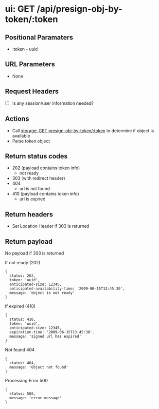 # ui: GET /api/presign-obj-by-token/:token

## Positional Paramaters
- :token - uuid

## URL Parameters

- None

## Request Headers

- [ ] Is any session/user information needed?

## Actions

- Call [storage: GET presign-obj-by-token/:token](../storage/presign-obj-by-token.md) to determine if object is available
- Parse token object

## Return status codes
- 202 (payload contains token info)
  - not ready
- 303 (with redirect header)
- 404
  - url is not found
- 410 (payload contains token info)
  - url is expired

## Return headers
- Set Location Header if 303 is returned

## Return payload
No payload if 303 is returned

If not ready (202)
```
{
  status: 202,
  token: 'uuid',
  anticipated-size: 12345,
  anticipated-availability-time: '2009-06-15T13:45:30',
  message: 'object is not ready'
}
```

If expired (410)
```
{
  status: 410,
  token: 'uuid',
  anticipated-size: 12345,
  expiration-time: '2009-06-15T13:45:30',
  message: 'signed url has expired'
}
```

Not found 404
```
{
  status: 404,
  message: 'Object not found'
}
```

Processing Error 500
```
{
  status: 500,
  message: 'error message'
}
```
